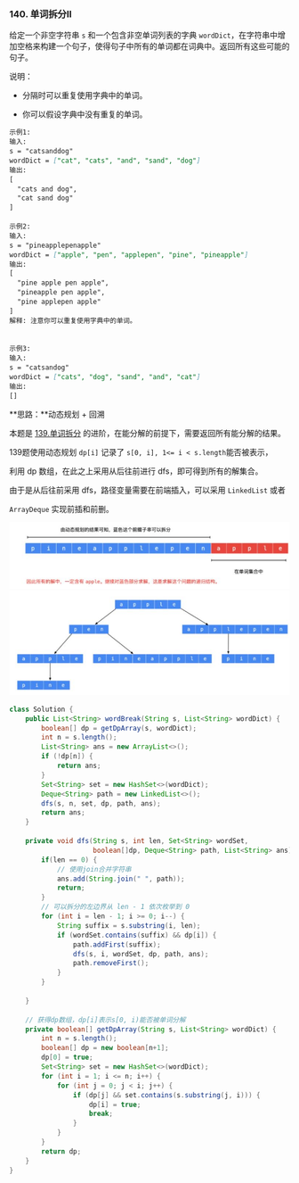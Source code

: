 ### 140. 单词拆分II

给定一个非空字符串 `s` 和一个包含非空单词列表的字典 `wordDict`，在字符串中增加空格来构建一个句子，使得句子中所有的单词都在词典中。返回所有这些可能的句子。

说明：

- 分隔时可以重复使用字典中的单词。

- 你可以假设字典中没有重复的单词。

``` markdown
示例1:
输入:
s = "catsanddog"
wordDict = ["cat", "cats", "and", "sand", "dog"]
输出:
[
  "cats and dog",
  "cat sand dog"
]

示例2:
输入:
s = "pineapplepenapple"
wordDict = ["apple", "pen", "applepen", "pine", "pineapple"]
输出:
[
  "pine apple pen apple",
  "pineapple pen apple",
  "pine applepen apple"
]
解释: 注意你可以重复使用字典中的单词。


示例3:
输入:
s = "catsandog"
wordDict = ["cats", "dog", "sand", "and", "cat"]
输出:
[]
```



**思路：**动态规划 + 回溯

本题是 <a href="all_note/139.单词拆分.md">139.单词拆分</a> 的进阶，在能分解的前提下，需要返回所有能分解的结果。

139题使用动态规划 `dp[i]` 记录了 `s[0, i], 1<= i < s.length`能否被表示，

利用 dp 数组，在此之上采用从后往前进行 dfs，即可得到所有的解集合。

由于是从后往前采用 dfs，路径变量需要在前端插入，可以采用 `LinkedList` 或者

`ArrayDeque` 实现前插和前删。

<img src="img/140题图1.jpg" />

<img src="img/140题图2.jpg" />



``` java
class Solution {
    public List<String> wordBreak(String s, List<String> wordDict) {
        boolean[] dp = getDpArray(s, wordDict);
        int n = s.length();
        List<String> ans = new ArrayList<>();
        if (!dp[n]) {
            return ans;
        }
        Set<String> set = new HashSet<>(wordDict);
        Deque<String> path = new LinkedList<>();
        dfs(s, n, set, dp, path, ans);
        return ans;
    }

    private void dfs(String s, int len, Set<String> wordSet, 
                     boolean[]dp, Deque<String> path, List<String> ans) {
        if(len == 0) {
            // 使用join合并字符串
            ans.add(String.join(" ", path));
            return;
        }
        // 可以拆分的左边界从 len - 1 依次枚举到 0
        for (int i = len - 1; i >= 0; i--) {
            String suffix = s.substring(i, len);
            if (wordSet.contains(suffix) && dp[i]) {
                path.addFirst(suffix);
                dfs(s, i, wordSet, dp, path, ans);
                path.removeFirst();
            }
        }

    }

    // 获得dp数组，dp[i]表示s[0, i)能否被单词分解
    private boolean[] getDpArray(String s, List<String> wordDict) {
        int n = s.length();
        boolean[] dp = new boolean[n+1];
        dp[0] = true;
        Set<String> set = new HashSet<>(wordDict);
        for (int i = 1; i <= n; i++) {
            for (int j = 0; j < i; j++) {
                if (dp[j] && set.contains(s.substring(j, i))) {
                    dp[i] = true;
                    break;
                }
            }
        } 
        return dp;
    }
}
```


